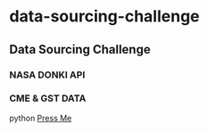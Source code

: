 # data-sourcing-challenge
##  Data Sourcing Challenge
###  NASA DONKI API
### CME & GST DATA
python [Press Me](Starter_Code/retrieve_data.ipynb)
